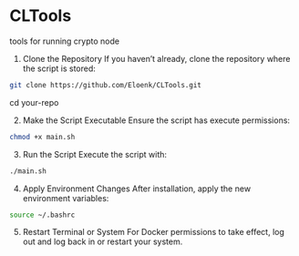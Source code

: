 # CLTools
 tools for running crypto node

 1. Clone the Repository
If you haven’t already, clone the repository where the script is stored:

```bash
git clone https://github.com/Eloenk/CLTools.git
```
cd your-repo

2. Make the Script Executable
Ensure the script has execute permissions:

```bash
chmod +x main.sh
```
3. Run the Script
Execute the script with:

```bash
./main.sh
```
4. Apply Environment Changes
After installation, apply the new environment variables:

```bash
source ~/.bashrc
```
5. Restart Terminal or System
For Docker permissions to take effect, log out and log back in or restart your system.

